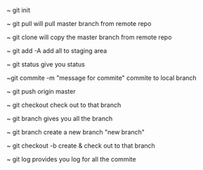 ~ git init

~ git pull
will pull master branch from remote repo

~ git clone <url>
will copy the master branch from remote repo

~ git add -A
add all to staging area

~ git status
give you status

~git commite -m "message for commite"
commite to local branch

~ git push origin master

~ git checkout <branch name>
check out to that branch

~ git branch
gives you all the branch

~ git branch <new branch>
create a new branch "new branch"

~ git checkout -b <branch name>
create & check out to that branch

~ git log
provides you log for all the commite
 

